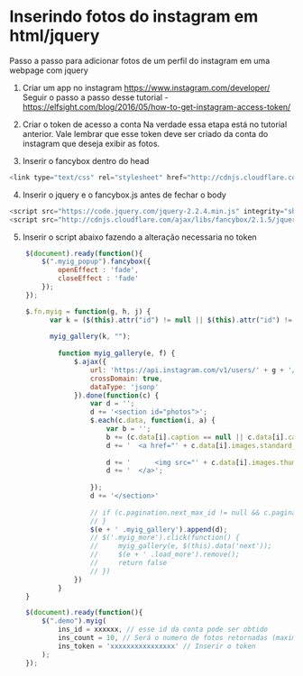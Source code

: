# Inserindo fotos do instagram em html/jquery
Passo a passo para adicionar fotos de um perfil do instagram em uma webpage com jquery

1. Criar um app no instagram
https://www.instagram.com/developer/
Seguir o passo a passo desse tutorial - https://elfsight.com/blog/2016/05/how-to-get-instagram-access-token/

2. Criar o token de acesso a conta 
Na verdade essa etapa está no tutorial anterior. Vale lembrar que esse token deve ser criado da conta do instagram que deseja exibir as fotos.

3. Inserir o fancybox dentro do head
```javascript
<link type="text/css" rel="stylesheet" href="http://cdnjs.cloudflare.com/ajax/libs/fancybox/2.1.5/jquery.fancybox.min.css"/>
```

4. Inserir o jquery e o fancybox.js antes de fechar o body
```javascript
<script src="https://code.jquery.com/jquery-2.2.4.min.js" integrity="sha256-BbhdlvQf/xTY9gja0Dq3HiwQF8LaCRTXxZKRutelT44=" crossorigin="anonymous"></script>
<script src="http://cdnjs.cloudflare.com/ajax/libs/fancybox/2.1.5/jquery.fancybox.min.js"></script>
```

5. Inserir o script abaixo fazendo a alteração necessaria no token
```javascript
	$(document).ready(function(){
		$(".myig_popup").fancybox({
			openEffect : 'fade',
			closeEffect : 'fade'
		});
	});

	$.fn.myig = function(g, h, j) {
	      var k = ($(this).attr("id") != null || $(this).attr("id") != undefined ? '#' + $(this).attr("id") : '.' + $(this).attr("class"));
	
	      myig_gallery(k, "");
	
	        function myig_gallery(e, f) {
	            $.ajax({
	                url: 'https://api.instagram.com/v1/users/' + g + '/media/recent/?access_token=' + j + '&count=' + h + '&max_id=' + f,
	                crossDomain: true,
	                dataType: 'jsonp'
	            }).done(function(c) {
	                var d = '';
	                d += '<section id="photos">';
	                $.each(c.data, function(i, a) {
	                    var b = '';
	                    b += (c.data[i].caption == null || c.data[i].caption == undefined ? Date(c.data[i].created_time) : c.data[i].caption.text + ' - ' + Date(c.data[i].created_time));
	                    d += '  <a href="' + c.data[i].images.standard_resolution.url.replace(/\\/, "") + '" class="myig_popup" rel="myig_popup">';
	        
	                    d += '		<img src="' + c.data[i].images.thumbnail.url.replace(/\\/, "") + '" alt="" title="' + b + '">';
	                    d += '  </a>';
	                    
	                });
	                d += '</section>'
	                
	                // if (c.pagination.next_max_id != null && c.pagination.next_max_id != undefined) {
	                // }
	                $(e + ' .myig_gallery').append(d);
	                // $('.myig_more').click(function() {
	                //     myig_gallery(e, $(this).data('next'));
	                //     $(e + ' .load_more').remove();
	                //     return false
	                // })
	            })
	        }
	}

	$(document).ready(function(){
		$(".demo").myig(
			ins_id = xxxxxx, // esse id da conta pode ser obtido 
			ins_count = 10, // Será o numero de fotos retornadas (maximo de 20)
			ins_token = 'xxxxxxxxxxxxxxxx' // Inserir o token
		);
	});
	
```
